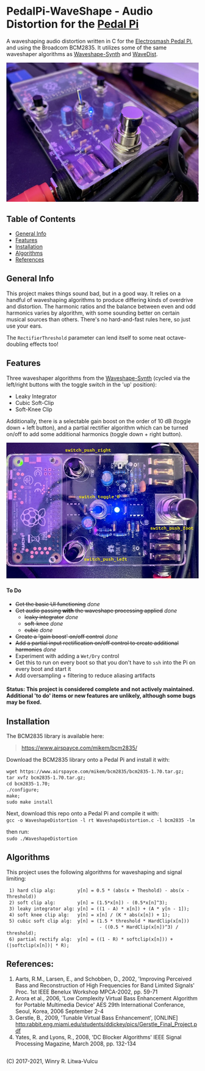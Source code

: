 # PedalPi-WaveShape - Audio Distortion for the [Pedal Pi](https://www.electrosmash.com/pedal-pi) #
A waveshaping audio distortion written in C for the [Electrosmash Pedal Pi](https://www.electrosmash.com/pedal-pi), and using the Broadcom BCM2835. It utilizes some of the same waveshaper algorithms as [Waveshape-Synth](https://github.com/vulcu/waveshape-synth) and [WaveDist](https://github.com/vulcu/wavedist).

![Electrosmash-PedalPi-Front-Angle](/images/Electrosmash_PedalPi_Front_Angle.jpeg)

## Table of Contents ##
* [General Info](#general-info)
* [Features](#features)
* [Installation](#installation)
* [Algorithms](#algorithms)
* [References](#references)

## General Info
This project makes things sound bad, but in a good way. It relies on a handful of waveshaping algorithms to produce differing kinds of overdrive and distortion. The harmonic ratios and the balance between even and odd harmonics varies by algorithm, with some sounding better on certain musical sources than others. There's no hard-and-fast rules here, so just use your ears.

The `RectifierThreshold` parameter can lend itself to some neat octave-doubling effects too!

## Features ##
Three waveshaper algorithms from the [Waveshape-Synth](https://github.com/vulcu/waveshape-synth) (cycled via the left/right buttons with the toggle switch in the 'up' position):
* Leaky Integrator
* Cubic Soft-Clip
* Soft-Knee Clip

Additionally, there is a selectable gain boost on the order of 10 dB (toggle down + left button), and a partial rectifier algorithm which can be turned on/off to add some additional harmonics (toggle down + right button).

![Electrosmash-PedalPi-Top-View-text](/images/Electrosmash_PedalPi_Top_View_text.jpeg)

#### To Do ####
* ~~Get the basic UI functioning~~ _done_
* ~~Get audio passing **with** the waveshape processing applied~~ _done_
  * ~~leaky integrator~~ _done_
  * ~~soft-knee~~ _done_
  * ~~cubic~~ _done_
* ~~Create a 'gain boost' on/off control~~ _done_
* ~~Add a partial input rectification on/off control to create additional harmonics~~ _done_
* Experiment with adding a `Wet/Dry` control
* Get this to run on every boot so that you don't have to `ssh` into the Pi on every boot and start it
* Add oversampling + filtering to reduce aliasing artifacts

#### Status: This project is considered complete and not actively maintained. Additional 'to do' items or new features are unlikely, although some bugs may be fixed. ####

## Installation ##
The BCM2835 library is available here:
> https://www.airspayce.com/mikem/bcm2835/

Download the BCM2835 library onto a Pedal Pi and install it with:
```shell
wget https://www.airspayce.com/mikem/bcm2835/bcm2835-1.70.tar.gz;
tar xvfz bcm2835-1.70.tar.gz;
cd bcm2835-1.70;
./configure;
make;
sudo make install
```

Next, download this repo onto a Pedal Pi and compile it with:  
`gcc -o WaveshapeDistortion -l rt WaveshapeDistortion.c -l bcm2835 -lm`
  
then run:  
`sudo ./WaveshapeDistortion`

## Algorithms ##
This project uses the following algorithms for waveshaping and signal limiting:
```
 1) hard clip alg:        y[n] = 0.5 * (abs(x + Theshold) - abs(x - Threshold))
 2) soft clip alg:        y[n] = (1.5*x[n]) - (0.5*x[n]^3);
 3) leaky integrator alg: y[n] = ((1 - A) * x[n]) + (A * y[n - 1]);
 4) soft knee clip alg:   y[n] = x[n] / (K * abs(x[n]) + 1);
 5) cubic soft clip alg:  y[n] = (1.5 * threshold * HardClip(x[n]))
                                  - ((0.5 * HardClip(x[n])^3) / threshold);
 6) partial rectify alg:  y[n] = ((1 - R) * softclip(x[n])) + (|softclip(x[n])| * R);
```

## References: ##
1)  Aarts, R.M., Larsen, E., and Schobben, D., 2002, 'Improving Perceived Bass and Reconstruction of High Frequencies for Band Limited Signals' Proc. 1st IEEE Benelux Workshop MPCA-2002, pp. 59-71
 2) Arora et al., 2006, 'Low Complexity Virtual Bass Enhancement Algorithm for Portable Multimedia Device' AES 29th International Conferance, Seoul, Korea, 2006 September 2-4
 3) Gerstle, B., 2009, 'Tunable Virtual Bass Enhancement', [ONLINE] <http:rabbit.eng.miami.edu/students/ddickey/pics/Gerstle_Final_Project.pdf>
 4) Yates, R. and Lyons, R., 2008, 'DC Blocker Algorithms' IEEE Signal Processing Magazine, March 2008, pp. 132-134

## ##
(C) 2017-2021, Winry R. Litwa-Vulcu
